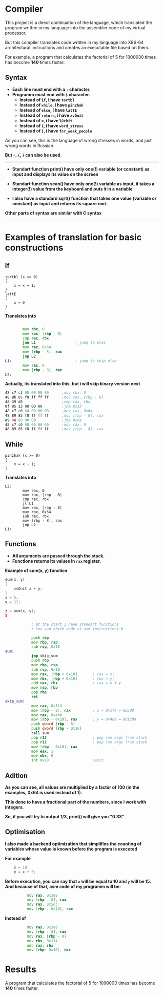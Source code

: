 # Compiler

This project is a direct continuation of the language, which translated the program written in my language into the assembler code of my virtual processor.

But this compiler translates code written in my language into X86-64 architectural instructions and creates an executable file based on them.

For example, a program that calculates the factorial of 5 for 1000000 times has become **140** times faster.
## Syntax

+ **Each line must end with a `;` character.**
+ **Programm must end with `$` character.**
    + **Instead of `if`, i have `tortbl`**
    + **Instead of `while`, i have `pinzhak`**
    + **Instead of `else`, i have `lattE`**
    + **Instead of `return`, i have `zvOnit`**
    + **Instead of `=`, i have `lOzhit`**
    + **Instead of `{`, i have `word_stress`**
    + **Instead of `}`, i have `for_weak_people`**

As you can see, this is the language of wrong stresses in words, and just wrong words in Russian.

**But `=`, `{`, `}` can also be used.**

------------------------------------------
+ **Standart function print() have only one(!) variable (or constant) as input and displays its value on the screen**

+ **Standart function scan() have only one(!) variable as input, it takes a integer(!) value from the keyboard and puts it in a variable**

+ **I also have a standard sqrt() function that takes one value (variable or constant) as input and returns its square root.**

**Other parts of syntax are similar with C syntax**

-----------------------------------------------
# Examples of translation for basic constructions

## If

```
tortbl (x == 0)
{
    x = x + 1;
}
lattE
{
    x = 0
}
```
**Translates into**

``` asm

        mov rbx, 0
        mov rax, [rbp - 8]
        cmp rax, rbx
        jne L1                  ; jump to else
        mov rax, 0x64
        mov [rbp - 8], rax
        jmp L2
L1:                             ; jump to skip else
        mov rax, 0
        mov [rbp - 8], rax
L2:
```
**Actually, its translated into this, but i will skip binary version next**
``` asm
48 c7 c3 00 00 00 00      ;mov rbx, 0
48 8b 85 f8 ff ff ff      ;mov rax, [rbp - 8]
48 39 d8                  ;cmp rax, rbx
0f 85 13 00 00 00         ;jne 0x13
48 c7 c0 64 00 00 00      ;mov rax, 0x64
48 89 85 f8 ff ff ff      ;mov [rbp - 8], rax
e9 0e 00 00 00            ;jmp 0x0e
48 c7 c0 00 00 00 00      ;mov rax, 0
48 89 85 f8 ff ff ff      ;mov [rbp - 8], rax
```
## While

```
pinzhak (x >= 0)
{
    x = x - 1;
}
```
**Translates into**

```
L2:
        mov rbx, 0
        mov rax, [rbp - 8]
        cmp rax, rbx
        jl L1
        mov rax, [rbp - 8]
        mov rbx, 0x64
        sub rax, rbx
        mov [rbp - 8], rax
        jmp L2
L1:
```
## Functions

+ **Аll arguments are passed through the stack.**
+ **Functions returns its values in `rax` register.**

**Example of sum(x, y) function**
``` cpp
sum(x, y)
{
    zvOnit x + y;
}
x = 5;
y = 12;

z = sum(x, y);
$
```
``` asm
            ; at the start I have standart functions
            ; You can check code at asm_instructions.h

            push rbp
            mov rbp, rsp
            sub rsp, 0x18
sum:
            jmp skip_sum
            push rbp
            mov rbp, rsp
            sub rsp, 0x10
            mov rax, [rbp + 0x10]       ; rax = x;
            mov rbx, [rbp + 0x18]       ; rbx = y;
            add rax, rbx                ; rax = x + y
            mov rsp, rbp
            pop rbp
            ret
skip_sum:
            mov rax, 0x1f4
            mov [rbp - 8], rax          ; x = 0x1f4 = 0d500
            mov rax, 0x4b0
            mov [rbp - 0x10], rax       ; y = 0x4b0 = 0d1200
            push qword [rbp - 8]
            push qword [rbp - 0x10]
            call sum
            pop r12                     ; pop sum args from stack
            pop r12                     ; pop sum args from stack
            mov [rbp - 0x18], rax
            mov eax, 1  
            mov ebx, 0
            int 0x80                    ;exit
```

## Adition

**As you can see, all values ​​are multiplied by a factor of 100 (in the examples, 0x64 is used instead of 1).**

**This done to have a fractional part of the numbers, since I work with integers.**

**So, if you will try to output 1/3, print() will give you "0.33"**

## Optimisation 

**I also made a backend optimization that simplifies the counting of variables whose value is known before the program is executed**

**For example**
``` cpp
    x = 10;
    y = x + 5;
```
**Before execution, you can say that `x` will be equal to 10 and `y` will be 15.**
**And because of that, asm code of my programm will be:**
``` asm 
          mov rax, 0x3e8
          mov [rbp - 8], rax
          mov rax, 0x5dc
          mov [rbp - 0x10], rax
```
**Instead of**
``` asm
          mov rax, 0x3e8
          mov [rbp - 8], rax
          mov rax, [rbp - 8]
          mov rbx, 0x1f4
          add rax, rbx
          mov [rbp- 0x10], rax

```
# Results

A program that calculates the factorial of 5 for 1000000 times has become **140** times faster.

